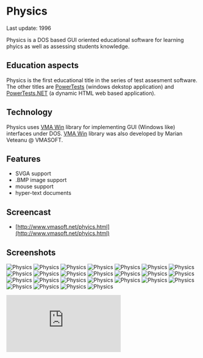Physics
=======

Last update: 1996

Physics is a DOS based GUI oriented educational software for learning phyics as well as assessing students knowledge.

Education aspects
-----------------

Physics is the first educational title in the series of test assesment software.
The other titles are [PowerTests](https://github.com/mveteanu/PowerTests) (windows dekstop application) and [PowerTests.NET](https://github.com/mveteanu/PowerTests.NET) (a dynamic HTML web based application).

Technology
----------

Physics uses [VMA Win](https://github.com/mveteanu/VMAWin) library for implementing GUI (Windows like) interfaces under DOS.
[VMA Win](https://github.com/mveteanu/VMAWin) library was also developed by Marian Veteanu @ VMASOFT.


Features
--------

- SVGA support
- .BMP image support
- mouse support
- hyper-text documents

Screencast
----------

- [http://www.vmasoft.net/phyics.html](http://www.vmasoft.net/phyics.html)

Screenshots
-----------

![Physics](img/physics01.png)
![Physics](img/physics02.png)
![Physics](img/physics03.png)
![Physics](img/physics04.png)
![Physics](img/physics05.png)
![Physics](img/physics06.png)
![Physics](img/physics07.png)
![Physics](img/physics08.png)
![Physics](img/physics09.png)
![Physics](img/physics10.png)
![Physics](img/physics11.png)
![Physics](img/physics12.png)
![Physics](img/physics13.png)
![Physics](img/physics14.png)
![Physics](img/physics15.png)
![Physics](img/physics16.png)
![Physics](img/physics17.png)
![Physics](img/physics18.png)
![Physics](img/physics19.png)
![Physics](img/physics20.png)
![Physics](img/physics21.png)
![Physics](img/physics22.png)
![Physics](img/physics23.png)
![Physics](img/physics24.png)
![Physics](img/physics25.png)

![Analytics](https://ga-beacon.appspot.com/UA-2402433-6/beacon.en.html)
